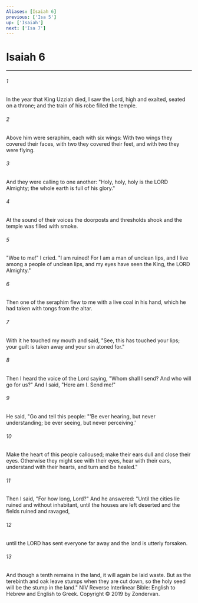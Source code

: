 ```yaml
---
Aliases: [Isaiah 6]
previous: ['Isa 5']
up: ['Isaiah']
next: ['Isa 7']
---
```

# Isaiah 6

***


###### 1 
In the year that King Uzziah died, I saw the Lord, high and exalted, seated on a throne; and the train of his robe filled the temple. 

###### 2 
Above him were seraphim, each with six wings: With two wings they covered their faces, with two they covered their feet, and with two they were flying. 

###### 3 
And they were calling to one another: "Holy, holy, holy is the LORD Almighty; the whole earth is full of his glory." 

###### 4 
At the sound of their voices the doorposts and thresholds shook and the temple was filled with smoke. 

###### 5 
"Woe to me!" I cried. "I am ruined! For I am a man of unclean lips, and I live among a people of unclean lips, and my eyes have seen the King, the LORD Almighty." 

###### 6 
Then one of the seraphim flew to me with a live coal in his hand, which he had taken with tongs from the altar. 

###### 7 
With it he touched my mouth and said, "See, this has touched your lips; your guilt is taken away and your sin atoned for." 

###### 8 
Then I heard the voice of the Lord saying, "Whom shall I send? And who will go for us?" And I said, "Here am I. Send me!" 

###### 9 
He said, "Go and tell this people: "'Be ever hearing, but never understanding; be ever seeing, but never perceiving.' 

###### 10 
Make the heart of this people calloused; make their ears dull and close their eyes. Otherwise they might see with their eyes, hear with their ears, understand with their hearts, and turn and be healed." 

###### 11 
Then I said, "For how long, Lord?" And he answered: "Until the cities lie ruined and without inhabitant, until the houses are left deserted and the fields ruined and ravaged, 

###### 12 
until the LORD has sent everyone far away and the land is utterly forsaken. 

###### 13 
And though a tenth remains in the land, it will again be laid waste. But as the terebinth and oak leave stumps when they are cut down, so the holy seed will be the stump in the land." NIV Reverse Interlinear Bible: English to Hebrew and English to Greek. Copyright © 2019 by Zondervan.
